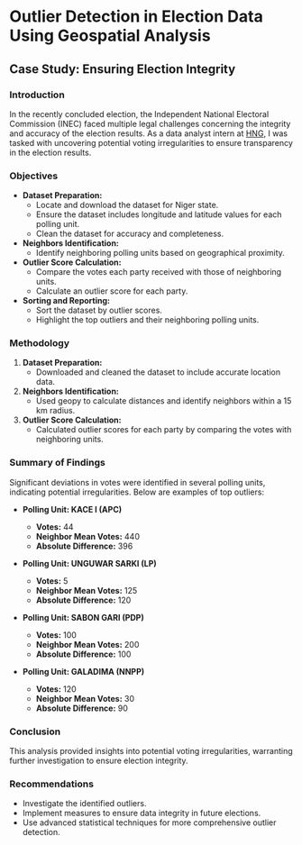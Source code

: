 # Outlier Detection in Election Data Using Geospatial Analysis

## Case Study: Ensuring Election Integrity

### Introduction

In the recently concluded election, the Independent National Electoral Commission (INEC) faced multiple legal challenges concerning the integrity and accuracy of the election results. As a data analyst intern at [HNG](https://hng.tech/internship), I was tasked with uncovering potential voting irregularities to ensure transparency in the election results.

### Objectives

- **Dataset Preparation:**
  - Locate and download the dataset for Niger state.
  - Ensure the dataset includes longitude and latitude values for each polling unit.
  - Clean the dataset for accuracy and completeness.
- **Neighbors Identification:**
  - Identify neighboring polling units based on geographical proximity.
- **Outlier Score Calculation:**
  - Compare the votes each party received with those of neighboring units.
  - Calculate an outlier score for each party.
- **Sorting and Reporting:**
  - Sort the dataset by outlier scores.
  - Highlight the top outliers and their neighboring polling units.

### Methodology

1. **Dataset Preparation:**
   - Downloaded and cleaned the dataset to include accurate location data.
2. **Neighbors Identification:**
   - Used geopy to calculate distances and identify neighbors within a 15 km radius.
3. **Outlier Score Calculation:**
   - Calculated outlier scores for each party by comparing the votes with neighboring units.

### Summary of Findings

Significant deviations in votes were identified in several polling units, indicating potential irregularities. Below are examples of top outliers:

- **Polling Unit: KACE I (APC)**
  - **Votes:** 44
  - **Neighbor Mean Votes:** 440
  - **Absolute Difference:** 396

- **Polling Unit: UNGUWAR SARKI (LP)**
  - **Votes:** 5
  - **Neighbor Mean Votes:** 125
  - **Absolute Difference:** 120

- **Polling Unit: SABON GARI (PDP)**
  - **Votes:** 100
  - **Neighbor Mean Votes:** 200
  - **Absolute Difference:** 100

- **Polling Unit: GALADIMA (NNPP)**
  - **Votes:** 120
  - **Neighbor Mean Votes:** 30
  - **Absolute Difference:** 90

### Conclusion

This analysis provided insights into potential voting irregularities, warranting further investigation to ensure election integrity.

### Recommendations

- Investigate the identified outliers.
- Implement measures to ensure data integrity in future elections.
- Use advanced statistical techniques for more comprehensive outlier detection.
